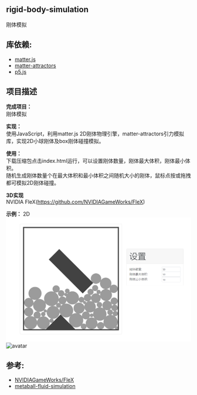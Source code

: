 ## rigid-body-simulation
刚体模拟  

## 库依赖:

- [matter.js](https://www.npmjs.com/package/matter-js)
- [matter-attractors](https://www.npmjs.com/package/matter-attractors)
- [p5.js](https://www.npmjs.com/package/p5)

  
## 项目描述
  
**完成项目：**  
刚体模拟  
  
**实现：**    
使用JavaScript，利用matter.js 2D刚体物理引擎，matter-attractors引力模拟库，实现2D小球刚体及box刚体碰撞模拟。  
  
**使用：**        
下载压缩包点击index.html运行，可以设置刚体数量，刚体最大体积，刚体最小体积。     
随机生成刚体数量个在最大体积和最小体积之间随机大小的刚体，鼠标点按或拖拽都可模拟2D刚体碰撞。  

**3D实现**  
NVIDIA FleX(https://github.com/NVIDIAGameWorks/FleX)  
  
**示例：** 
2D
![avatar](/pic/1.png)  
![avatar](/pic/2.gif)  

## 参考:
- [NVIDIAGameWorks/FleX](https://github.com/NVIDIAGameWorks/FleX)  
- [metaball-fluid-simulation](https://github.com/mx0c/metaball-fluid-simulation)
